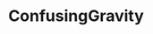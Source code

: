 ---
title: ConfusingGravity
crosslinks:
- livven
- woahdude
- pics
- interestingasfuck
- gifs
- hmmm
- FixedGearBicycle
- perfectloops
- AnimalsBeingDerps
- YouSeeComrade
- videos
- mlem
---
